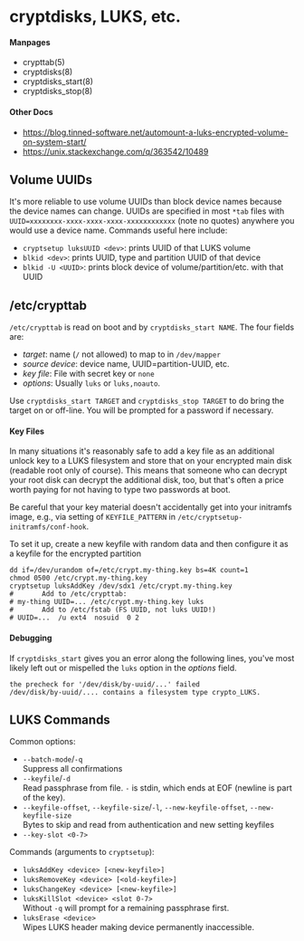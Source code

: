 cryptdisks, LUKS, etc.
======================


#### Manpages

* crypttab(5)
* cryptdisks(8)
* cryptdisks_start(8)
* cryptdisks_stop(8)

#### Other Docs

* <https://blog.tinned-software.net/automount-a-luks-encrypted-volume-on-system-start/>
* <https://unix.stackexchange.com/q/363542/10489>


Volume UUIDs
------------

It's more reliable to use volume UUIDs than block device names because
the device names can change. UUIDs are specified in most `*tab` files
with `UUID=xxxxxxxx-xxxx-xxxx-xxxx-xxxxxxxxxxxx` (note no quotes)
anywhere you would use a device name. Commands useful here include:
* `cryptsetup luksUUID <dev>`: prints UUID of that LUKS volume
* `blkid <dev>`: prints UUID, type and partition UUID of that device
* `blkid -U <UUID>`: prints block device of volume/partition/etc. with
  that UUID


/etc/crypttab
-------------

`/etc/crypttab` is read on boot and by `cryptdisks_start NAME`. 
The four fields are:
* _target_: name (`/` not allowed) to map to in `/dev/mapper`
* _source device_: device name, UUID=partition-UUID, etc.
* _key file_: File with secret key or `none`
* _options_: Usually `luks` or `luks,noauto`.

Use `cryptdisks_start TARGET` and `cryptdisks_stop TARGET` to do bring
the target on or off-line. You will be prompted for a password if
necessary.

#### Key Files

In many situations it's reasonably safe to add a key file as an
additional unlock key to a LUKS filesystem and store that on your
encrypted main disk (readable root only of course). This means that
someone who can decrypt your root disk can decrypt the additional
disk, too, but that's often a price worth paying for not having to
type two passwords at boot.

Be careful that your key material doesn't accidentally get into your
initramfs image, e.g., via setting of `KEYFILE_PATTERN` in
`/etc/cryptsetup-initramfs/conf-hook`.

To set it up, create a new keyfile with random data and then configure
it as a keyfile for the encrypted partition

    dd if=/dev/urandom of=/etc/crypt.my-thing.key bs=4K count=1
    chmod 0500 /etc/crypt.my-thing.key
    cryptsetup luksAddKey /dev/sdx1 /etc/crypt.my-thing.key
    #       Add to /etc/crypttab:
    # my-thing UUID=... /etc/crypt.my-thing.key luks
    #       Add to /etc/fstab (FS UUID, not luks UUID!)
    # UUID=...  /u ext4  nosuid  0 2

#### Debugging

If `cryptdisks_start` gives you an error along the following lines,
you've most likely left out or mispelled the `luks` option in the
_options_ field.

    the precheck for '/dev/disk/by-uuid/...' failed
    /dev/disk/by-uuid/.... contains a filesystem type crypto_LUKS.


LUKS Commands
-------------

Common options:
* `--batch-mode`/`-q`  
  Suppress all confirmations
* `--keyfile`/`-d`  
  Read passphrase from file. `-` is stdin, which ends at EOF (newline
  is part of the key).
* `--keyfile-offset`, `--keyfile-size`/`-l`,
  `--new-keyfile-offset`, `--new-keyfile-size`  
  Bytes to skip and read from authentication and new setting keyfiles
* `--key-slot <0-7>`  

Commands (arguments to `cryptsetup`):
* `luksAddKey <device> [<new-keyfile>]`
* `luksRemoveKey <device> [<old-keyfile>]`
* `luksChangeKey <device> [<new-keyfile>]`
* `luksKillSlot <device> <slot 0-7>`  
  Without `-q` will prompt for a remaining passphrase first.
* `luksErase <device>`  
   Wipes LUKS header making device permanently inaccessible.
